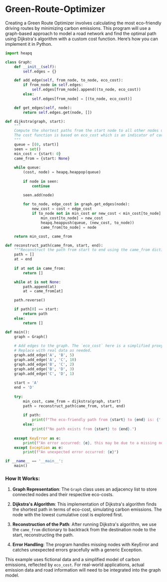 # Green-Route-Optimizer

Creating a Green Route Optimizer involves calculating the most eco-friendly driving routes by minimizing carbon emissions. This program will use a graph-based approach to model a road network and find the optimal path using Dijkstra's algorithm with a custom cost function. Here’s how you can implement it in Python.

```python
import heapq

class Graph:
    def __init__(self):
        self.edges = {}

    def add_edge(self, from_node, to_node, eco_cost):
        if from_node in self.edges:
            self.edges[from_node].append((to_node, eco_cost))
        else:
            self.edges[from_node] = [(to_node, eco_cost)]

    def get_edges(self, node):
        return self.edges.get(node, [])

def dijkstra(graph, start):
    """
    Compute the shortest paths from the start node to all other nodes using Dijkstra's algorithm.
    The cost function is based on eco_cost which is an indicator of carbon emissions.
    """
    queue = [(0, start)]
    seen = set()
    min_cost = {start: 0}
    came_from = {start: None}
    
    while queue:
        (cost, node) = heapq.heappop(queue)
        
        if node in seen:
            continue

        seen.add(node)
        
        for to_node, edge_cost in graph.get_edges(node):
            new_cost = cost + edge_cost
            if to_node not in min_cost or new_cost < min_cost[to_node]:
                min_cost[to_node] = new_cost
                heapq.heappush(queue, (new_cost, to_node))
                came_from[to_node] = node

    return min_cost, came_from

def reconstruct_path(came_from, start, end):
    """Reconstruct the path from start to end using the came_from dictionary."""
    path = []
    at = end
    
    if at not in came_from:
        return []

    while at is not None:
        path.append(at)
        at = came_from[at]

    path.reverse()

    if path[0] == start:
        return path
    else:
        return []

def main():
    graph = Graph()
    
    # Add edges to the graph. The `eco_cost` here is a simplified proxy for carbon emissions.
    # Replace with real data as needed.
    graph.add_edge('A', 'B', 5)
    graph.add_edge('A', 'C', 10)
    graph.add_edge('B', 'C', 2)
    graph.add_edge('B', 'D', 3)
    graph.add_edge('C', 'D', 1)
    
    start = 'A'
    end = 'D'
    
    try:
        min_cost, came_from = dijkstra(graph, start)
        path = reconstruct_path(came_from, start, end)
        
        if path:
            print(f"The eco-friendly path from {start} to {end} is: {' -> '.join(path)} with a cost of {min_cost[end]}")
        else:
            print(f"No path exists from {start} to {end}.")
    
    except KeyError as e:
        print(f"An error occurred: {e}, this may be due to a missing node in the graph.")
    except Exception as e:
        print(f"An unexpected error occurred: {e}")

if __name__ == '__main__':
    main()
```

### How It Works:

1. **Graph Representation**: The `Graph` class uses an adjacency list to store connected nodes and their respective eco-costs.

2. **Dijkstra's Algorithm**: This implementation of Dijkstra's algorithm finds the shortest path in terms of eco-cost, simulating carbon emissions. The node with the lowest cumulative cost is explored first.

3. **Reconstruction of the Path**: After running Dijkstra's algorithm, we use the `came_from` dictionary to backtrack from the destination node to the start, reconstructing the path.

4. **Error Handling**: The program handles missing nodes with KeyError and catches unexpected errors gracefully with a generic Exception.

This example uses fictional data and a simplified model of carbon emissions, reflected by `eco_cost`. For real-world applications, actual emission data and road information will need to be integrated into the graph model.